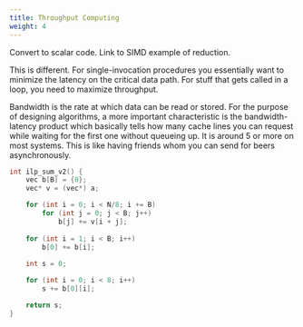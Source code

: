 ```yaml
---
title: Throughput Computing
weight: 4
---
```


Convert to scalar code. Link to SIMD example of reduction.

This is different. For single-invocation procedures you essentially want to minimize the latency on the critical data path. For stuff that gets called in a loop, you need to maximize throughput.

Bandwidth is the rate at which data can be read or stored. For the purpose of designing algorithms, a more important characteristic is the bandwidth-latency product which basically tells how many cache lines you can request while waiting for the first one without queueing up. It is around 5 or more on most systems. This is like having friends whom you can send for beers asynchronously.

```c++
int ilp_sum_v2() {
    vec b[B] = {0};
    vec* v = (vec*) a;

    for (int i = 0; i < N/8; i += B)
        for (int j = 0; j < B; j++)
            b[j] += v[i + j];
    
    for (int i = 1; i < B; i++)
        b[0] += b[i];
    
    int s = 0;

    for (int i = 0; i < 8; i++)
        s += b[0][i];

    return s;
}

```
